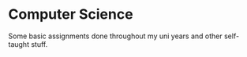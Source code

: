 # Computer Science
Some basic assignments done throughout my uni years and other self-taught stuff.
